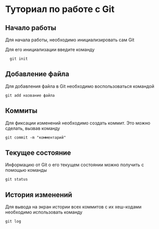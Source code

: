 # Туториал по работе с Git

## Начало работы

Для начала работы, необходимо инициализировать сам Git

Для его инициализации введите команду 

```fix
  git init
```

## Добавление файла

Для добавления файла в Git необходимо воспользоваться командой 

```fix
git add название файла
```

## Коммиты

Для фиксации изменений необходимо создать коммит. Это можно сделать, вызвав команду 

```fix
git commit -m "комментарий"
```

## Текущее состояние

Информацию от Git о его текущем состоянии можно получить с помощью команды

```fix
git status
```
## История изменений

Для вывода на экран истории всех коммитов с их хеш-кодами необходимо использовать команду 

```fix
git log
```


